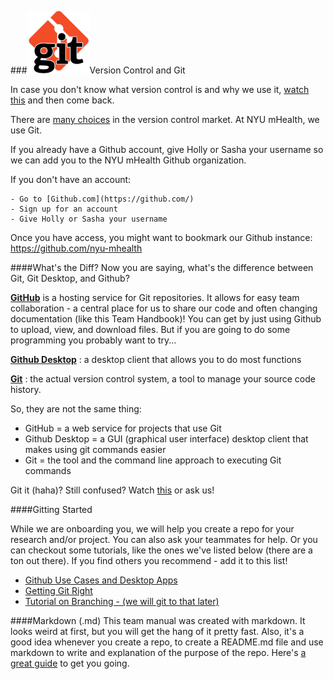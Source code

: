 ###<img src="/Images/git-logo.jpg" width="100">Version Control and Git

In case you don't know what version control is and why we use it, [watch this](http://git-scm.com/video/what-is-version-control) and then come back.

There are [many choices](https://en.wikipedia.org/wiki/Comparison_of_version_control_software) in the version control market. At NYU mHealth, we use Git. 

If you already have a Github account, give Holly or Sasha your username so we can add you to the NYU mHealth Github organization. 

If you don't have an account:

    - Go to [Github.com](https://github.com/)  
    - Sign up for an account    
    - Give Holly or Sasha your username  

Once you have access, you might want to bookmark our Github instance: https://github.com/nyu-mhealth

####What's the Diff?
Now you are saying, what's the difference between Git, Git Desktop, and Github? 

**[GitHub](https://github.com/)** is a hosting service for Git repositories. It allows for easy team collaboration - a central place for us to share our code and often changing documentation (like this Team Handbook)! You can get by just using Github to upload, view, and download files. But if you are going to do some programming you probably want to try... 

**[Github Desktop](https://desktop.github.com/)** : a desktop client that allows you to do most functions   

**[Git](https://git-scm.com/)** : the actual version control system, a tool to manage your source code history.   

So, they are not the same thing: 
- GitHub = a web service for projects that use Git
- Github Desktop = a GUI (graphical user interface) desktop client that makes using git commands easier
- Git = the tool and the command line approach to executing Git commands

Git it (haha)? Still confused? Watch [this](https://www.youtube.com/watch?v=xKVlZ3wFVKA) or ask us!

####Gitting Started  

While we are onboarding you, we will help you create a repo for your research and/or project. You can also ask your teammates for help. Or you can checkout some tutorials, like the ones we've listed below (there are a ton out there). If you find others you recommend - add it to this list!

- [Github Use Cases and Desktop Apps](https://www.youtube.com/watch?v=l40x1EshOBE)
- [Getting Git Right](https://www.atlassian.com/git/)
- [Tutorial on Branching - (we will git to that later)](http://pcottle.github.io/learnGitBranching/)

####Markdown (.md)
This team manual was created with markdown. It looks weird at first, but you will get the hang of it pretty fast. Also, it's a good idea whenever you create a repo, to create a README.md file and use markdown to write and explanation of the purpose of the repo. Here's [a great guide](https://guides.github.com/features/mastering-markdown/) to get you going. 

